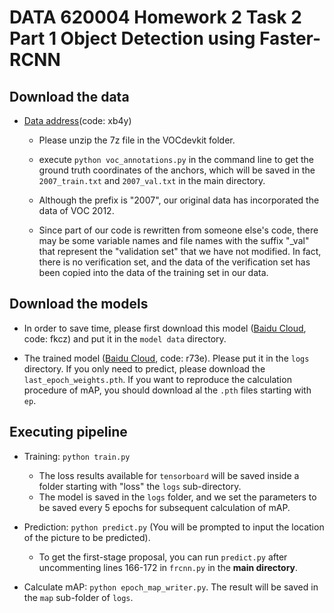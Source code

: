 # DATA 620004 Homework 2 Task 2 Part 1 Object Detection using Faster-RCNN

## Download the data

- [Data address](https://pan.baidu.com/s/1U58gZamTpjgRJypFfC5vLg?pwd=xb4y)(code: xb4y)

  - Please unzip the 7z file in the VOCdevkit folder.

  - execute `python voc_annotations.py` in the command line to get the ground truth coordinates of the anchors, which will be saved in the `2007_train.txt` and `2007_val.txt` in the main directory.
  
  - Although the prefix is "2007", our original data has incorporated the data of VOC 2012.
  
  - Since part of our code is rewritten from someone else's code, there may be some variable names and file names with the suffix "_val" that represent the "validation set" that we have not modified. In fact, there is no verification set, and the data of the verification set has been copied into the data of the training set in our data.


## Download the models

- In order to save time, please first download this model ([Baidu Cloud](https://pan.baidu.com/s/1BeIFQ9loEj98k1q-uTi2zw?pwd=fkcz), code: fkcz) and put it in the `model data` directory.

- The trained model ([Baidu Cloud](https://pan.baidu.com/s/1pFtsPfBsqQa-NokJBxEkAw?pwd=r73e), code: r73e). Please put it in the `logs` directory. If you only need to predict, please download the `last_epoch_weights.pth`. If you want to reproduce the calculation procedure of mAP, you should download al the `.pth` files starting with `ep`.


## Executing pipeline

- Training:  `python train.py`
  - The loss results available for `tensorboard` will be saved inside a folder starting with "loss" the `logs` sub-directory.
  - The model is saved in the `logs` folder, and we set the parameters to be saved every 5 epochs for subsequent calculation of mAP.

- Prediction: `python predict.py` (You will be prompted to input the location of the picture to be predicted).

  - To get the first-stage proposal, you can run `predict.py` after uncommenting lines 166-172 in `frcnn.py` in the **main directory**.

- Calculate mAP: `python epoch_map_writer.py`. The result will be saved in the `map` sub-folder of `logs`.
